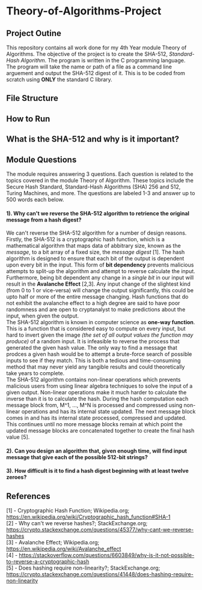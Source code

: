 # Theory-of-Algorithms-Project
## Project Outine
This repository contains all work done for my 4th Year module Theory of Algorithms. The objective of the project is to create the SHA-512, *Standard-Hash Algorithm*. The program is written in the C programming language. The program will take the name or path of a file as a command line arguement and output the SHA-512 digest of it. This is to be coded from scratch using **ONLY** the standard C library.

## File Structure

## How to Run

## What is the SHA-512 and why is it important?

## Module Questions
The module requires answering 3 questions. Each question is related to the topics covered in the module Theory of Algorithm. These topics include the Secure Hash Standard, Standard-Hash Algorithms (SHA) 256 and 512, Turing Machines, and more. The questions are labeled 1-3 and answer up to 500 words each below.
#### 1). Why can't we reverse the SHA-512 algorithm to retrience the original message from a hash digest?
We can't reverse the SHA-512 algorithm for a number of design reasons. Firstly, the SHA-512 is a cryptographic hash function, which is a mathematical algorithm that maps data of abbitrary size, known as the *message*, to a bit array of a fixed size, the *message digest* [1]. The hash algorithm is designed to ensure that each bit of the output is dependent upon every bit in the input. This form of **bit dependency** prevents malicious attempts to split-up the algorithm and attempt to reverse calculate the input. Furthermore, being bit dependent any change in a *single bit* in our input will result in the **Avalanche Effect** [2,3]. Any input change of the slightest kind (from 0 to 1 or vice-versa) will change the output significantly, this could be upto half or more of the entire message changing. Hash functions that do not exhibit the avalanche effect to a high degree are said to have poor randomness and are open to cryptanalyst to make predictions about the input, when given the output. <br/>
The SHA-512 algorithm is known in computer science as **one-way function**. This is a function that is considered easy to compute on every input, but hard to invert given the image *(the set of all output values the function may produce)* of a random input. It is infeasible to reverse the process that generated the given hash value. The only way to find a message that prodces a given hash would be to attempt a brute-force search of possible inputs to see if they match. This is both a tedious and time-consuming method that may never yield any tangible results and could theoretically take years to complete. <br/>
The SHA-512 algorithm contains non-linear operations which prevents malicious users from using linear algebra techniques to solve the input of a given output. Non-linear operations make it much harder to calculate the inverse than it is to calculate the hash. During the hash computation each message block from, M^1, ..., M^N is processed and compressed using non-linear operations and has its internal state updated. The next message block comes in and has its internal state processed, compressed and updated. This continues until no more message blocks remain at which point the updated message blocks are concatenated together to create the final hash value [5]. <br/>

#### 2). Can you design an algorithm that, given enough time, will find input message that give each of the possible 512-bit strings?

#### 3). How difficult is it to find a hash digest beginning with at least twelve zeroes?

## References
[1] - Cryptographic Hash Function; Wikipedia.org; https://en.wikipedia.org/wiki/Cryptographic_hash_function#SHA-1 <br/>
[2] - Why can't we reverse hashes?; StackExchange.org; https://crypto.stackexchange.com/questions/45377/why-cant-we-reverse-hashes <br/>
[3] - Avalanche Effect; Wikipedia.org; https://en.wikipedia.org/wiki/Avalanche_effect <br/>
[4] - https://stackoverflow.com/questions/6603849/why-is-it-not-possible-to-reverse-a-cryptographic-hash <br/>
[5] - Does hashing require non-linearity?; StackExchange.org; https://crypto.stackexchange.com/questions/41448/does-hashing-require-non-linearity <br/>


